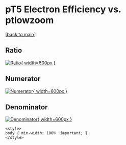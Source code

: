 # pT5 Electron Efficiency vs. ptlowzoom

[[back to main](./)]



## Ratio

[![Ratio](../mtv/var/pT5_11_eff_ptlowzoom.png){ width=600px }](../mtv/var/pT5_11_eff_ptlowzoom.pdf)

## Numerator

[![Numerator](../mtv/num/pT5_11_eff_ptlowzoom_num.png){ width=600px }](../mtv/num/pT5_11_eff_ptlowzoom_num.pdf)

## Denominator

[![Denominator](../mtv/den/pT5_11_eff_ptlowzoom_den.png){ width=600px }](../mtv/den/pT5_11_eff_ptlowzoom_den.pdf)


``` {=html}
<style>
body { min-width: 100% !important; }
</style>
```

